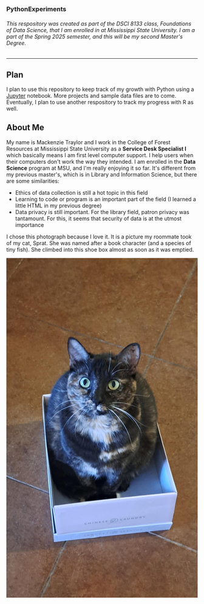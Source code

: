 ### PythonExperiments    

###### This respository was created as part of the DSCI 8133 class, *Foundations of Data Science*, that I am enrolled in at Mississippi State University. I am a part of the Spring 2025 semester, and this will be my *second* Master's Degree.
---
## Plan 
I plan to use this repository to keep track of my growth with Python using a [Jupyter](https://jupyter.org/) notebook. More projects and sample data files are to come. Eventually, I plan to use another respository to track my progress with R as well. 

## About Me 
My name is Mackenzie Traylor and I work in the College of Forest Resources at Mississippi State University as a **Service Desk Specialist I** which basically means I am first level computer support. I help users when their computers don't work the way they intended. I am enrolled in the **Data Science** program at MSU, and I'm really enjoying it so far. It's different from my previous master's, which is in Library and Information Science, but there are some similarities:
- Ethics of data collection is still a hot topic in this field
- Learning to code or program is an important part of the field (I learned a little HTML in my previous degree)
- Data privacy is still important. For the library field, patron privacy was tantamount. For this, it seems that security of data is at the utmost importance

I chose this photograph because I love it. It is a picture my roommate took of my cat, Sprat. She was named after a book character (and a species of tiny fish). She climbed into this shoe box almost as soon as it was emptied.

![Sprat](Messenger_creation_D35F43F1-6269-4D5B-895B-46FE47046296.jpeg)

